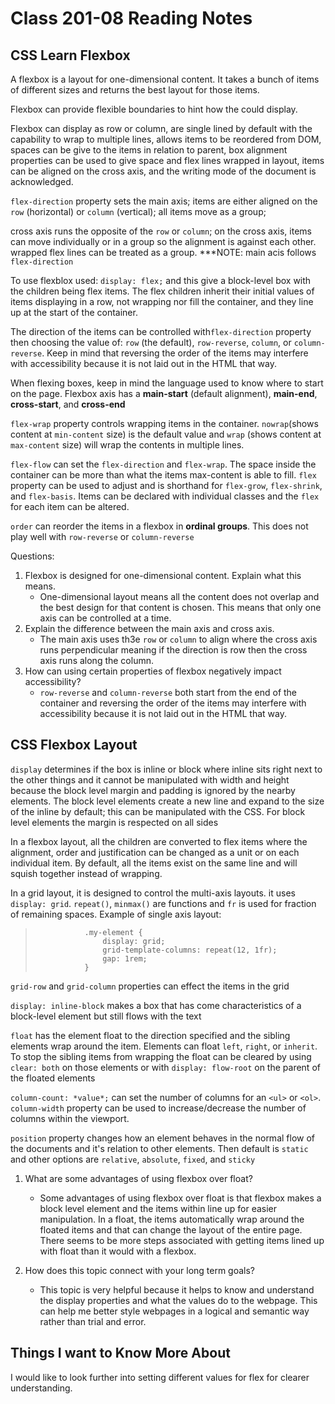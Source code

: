 # Class 201-08 Reading Notes

## CSS Learn Flexbox

A flexbox is a layout for one-dimensional content. It takes a bunch of items of different sizes and returns the best layout for those items.

Flexbox can provide flexible boundaries to hint how the could display.

Flexbox can display as row or column, are single lined by default with the capability to wrap to multiple lines, allows items to be reordered from DOM, spaces can be give to the items in relation to parent, box alignment properties can be used to give space and flex lines wrapped in layout, items can be aligned on the cross axis, and the writing mode of the document is acknowledged.

`flex-direction` property sets the main axis; items are either aligned on the `row` (horizontal) or `column` (vertical); all items move as a group;

cross axis runs the opposite of the `row` or `column`; on the cross axis, items can move individually or in a group so the alignment is against each other. wrapped flex lines can be treated as a group. ***NOTE: main acis follows `flex-direction`

To use flexblox used: `display: flex;` and this give a block-level box with the children being flex items. The flex children inherit their initial values of items displaying in a row, not wrapping nor fill the container, and they line up at the start of the container.

The direction of the items can be controlled with`flex-direction` property then choosing the value of: `row` (the default), `row-reverse`, `column`, or `column-reverse`. Keep in mind that reversing the order of the items may interfere with accessibility because it is not laid out in the HTML that way.

When flexing boxes, keep in mind the language used to know where to start on the page. Flexbox axis has a **main-start** (default alignment), **main-end**, **cross-start**, and **cross-end**

`flex-wrap` property controls wrapping items in the container. `nowrap`(shows content at `min-content` size) is the default value and `wrap` (shows content at `max-content` size) will wrap the contents in multiple lines.

`flex-flow` can set the `flex-direction` and `flex-wrap`. The space inside the container can be more than what the items max-content is able to fill. `flex` property can be used to adjust and is shorthand for `flex-grow`, `flex-shrink`, and `flex-basis`. Items can be declared with individual classes and the `flex` for each item can be altered.

`order` can reorder the items in a flexbox in **ordinal groups**. This does not play well with `row-reverse` or `column-reverse`

Questions:

1. Flexbox is designed for one-dimensional content. Explain what this means.
    * One-dimensional layout means all the content does not overlap and the best design for that content is chosen. This means that only one axis can be controlled at a time.
2. Explain the difference between the main axis and cross axis.
    * The main axis uses th3e `row` or `column` to align where the cross axis runs perpendicular meaning if the direction is row then the cross axis runs along the column.
3. How can using certain properties of flexbox negatively impact accessibility?
    * `row-reverse` and `column-reverse` both start from the end of the container and reversing the order of the items may interfere with accessibility because it is not laid out in the HTML that way.

## CSS Flexbox Layout

`display` determines if the box is inline or block where inline sits right next to the other things and it cannot be manipulated with width and height because the block level margin and padding is ignored by the nearby elements. The block level elements create a new line and expand to the size of the inline by default; this can be manipulated with the CSS. For block level elements the margin is respected on all sides

In a flexbox layout, all the children are converted to flex items where the alignment, order and justification can be changed as a unit or on each individual item. By default, all the items exist on the same line and will squish together instead of wrapping.

In a grid layout, it is designed to control the multi-axis layouts. it uses `display: grid`. `repeat()`, `minmax()` are functions and `fr` is used for fraction of remaining spaces. Example of single axis layout:

>                .my-element {
>                    display: grid;
>                    grid-template-columns: repeat(12, 1fr);
>                    gap: 1rem;
>                }

`grid-row` and `grid-column` properties can effect the items in the grid

`display: inline-block` makes a box that has come characteristics of a block-level element but still flows with the text

`float` has the element float to the direction specified and the sibling elements wrap around the item. Elements can float `left`, `right`, or `inherit`. To stop the sibling items from wrapping the float can be cleared by using `clear: both` on those elements or with `display: flow-root` on the parent of the floated elements

`column-count: *value*;` can set the number of columns for an `<ul>` or `<ol>`. `column-width` property can be used to increase/decrease the number of columns within the viewport.

`position` property changes how an element behaves in the normal flow of the documents and it's relation to other elements. Then default is `static` and other options are `relative`, `absolute`, `fixed`, and `sticky`

1. What are some advantages of using flexbox over float?
    * Some advantages of using flexbox over float is that flexbox makes a block level element and the items within line up for easier manipulation. In a float, the items automatically wrap around the floated items and that can change the layout of the entire page. There seems to be more steps associated with getting items lined up with float than it would with a flexbox.

2. How does this topic connect with your long term goals?
    * This topic is very helpful because it helps to know and understand the display properties and what the values do to the webpage. This can help me better style webpages in a logical and semantic way rather than trial and error.

## Things I want to Know More About

I would like to look further into setting different values for flex for clearer understanding.
